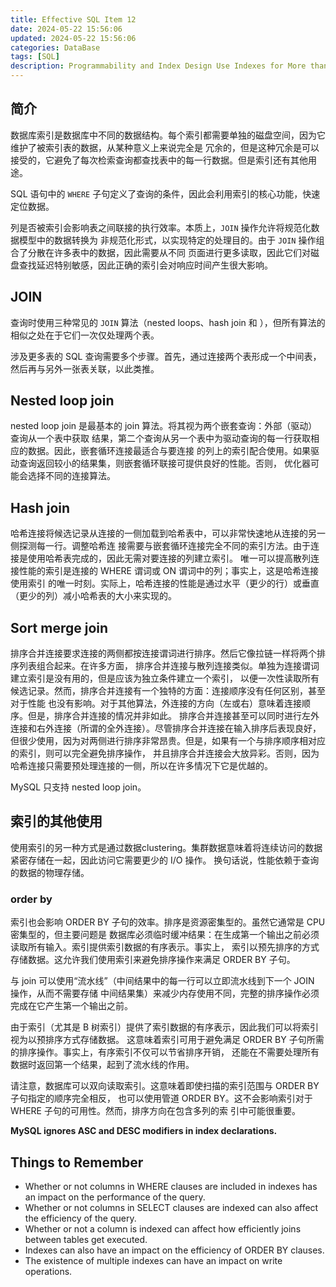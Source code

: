```yaml
---
title: Effective SQL Item 12
date: 2024-05-22 15:56:06
updated: 2024-05-22 15:56:06
categories: DataBase
tags: [SQL]
description: Programmability and Index Design Use Indexes for More than Just Filtering
---
```


## 简介
数据库索引是数据库中不同的数据结构。每个索引都需要单独的磁盘空间，因为它维护了被索引表的数据，从某种意义上来说完全是
冗余的，但是这种冗余是可以接受的，它避免了每次检索查询都查找表中的每一行数据。但是索引还有其他用途。

SQL 语句中的 `WHERE` 子句定义了查询的条件，因此会利用索引的核心功能，快速定位数据。

列是否被索引会影响表之间联接的执行效率。本质上，`JOIN` 操作允许将规范化数据模型中的数据转换为
非规范化形式，以实现特定的处理目的。由于 `JOIN` 操作组合了分散在许多表中的数据，因此需要从不同
页面进行更多读取，因此它们对磁盘查找延迟特别敏感，因此正确的索引会对响应时间产生很大影响。

## JOIN
查询时使用三种常见的 `JOIN` 算法（nested loops、hash join 和 ），但所有算法的相似之处在于它们一次仅处理两个表。

涉及更多表的 SQL 查询需要多个步骤。首先，通过连接两个表形成一个中间表，然后再与另外一张表关联，以此类推。

## Nested loop join
nested loop join 是最基本的 join 算法。将其视为两个嵌套查询：外部（驱动）查询从一个表中获取
结果，第二个查询从另一个表中为驱动查询的每一行获取相应的数据。因此，嵌套循环连接最适合与要连接
的列上的索引配合使用。如果驱动查询返回较小的结果集，则嵌套循环联接可提供良好的性能。否则，
优化器可能会选择不同的连接算法。

## Hash join
哈希连接将候选记录从连接的一侧加载到哈希表中，可以非常快速地从连接的另一侧探测每一行。调整哈希连
接需要与嵌套循环连接完全不同的索引方法。由于连接是使用哈希表完成的，因此无需对要连接的列建立索引。
唯一可以提高散列连接性能的索引是连接的 WHERE 谓词或 ON 谓词中的列；事实上，这是哈希连接使用索引
的唯一时刻。实际上，哈希连接的性能是通过水平（更少的行）或垂直（更少的列）减小哈希表的大小来实现的。

## Sort merge join
排序合并连接要求连接的两侧都按连接谓词进行排序。然后它像拉链一样将两个排序列表组合起来。在许多方面，
排序合并连接与散列连接类似。单独为连接谓词建立索引是没有用的，但是应该为独立条件建立一个索引，
以便一次性读取所有候选记录。然而，排序合并连接有一个独特的方面：连接顺序没有任何区别，甚至对于性能
也没有影响。对于其他算法，外连接的方向（左或右）意味着连接顺序。但是，排序合并连接的情况并非如此。
排序合并连接甚至可以同时进行左外连接和右外连接（所谓的全外连接）。尽管排序合并连接在输入排序后表现良好，
但很少使用，因为对两侧进行排序非常昂贵。但是，如果有一个与排序顺序相对应的索引，则可以完全避免排序操作，
并且排序合并连接会大放异彩。否则，因为哈希连接只需要预处理连接的一侧，所以在许多情况下它是优越的。

MySQL 只支持 nested loop join。

## 索引的其他使用
使用索引的另一种方式是通过数据clustering。集群数据意味着将连续访问的数据紧密存储在一起，因此访问它需要更少的 I/O 操作。
换句话说，性能依赖于查询的数据的物理存储。

### order by
索引也会影响 ORDER BY 子句的效率。排序是资源密集型的。虽然它通常是 CPU 密集型的，但主要问题是
数据库必须临时缓冲结果：在生成第一个输出之前必须读取所有输入。索引提供索引数据的有序表示。事实上，
索引以预先排序的方式存储数据。这允许我们使用索引来避免排序操作来满足 ORDER BY 子句。

与 join 可以使用“流水线”（中间结果中的每一行可以立即流水线到下一个 JOIN 操作，从而不需要存储
中间结果集）来减少内存使用不同，完整的排序操作必须完成在它产生第一个输出之前。

由于索引（尤其是 B 树索引）提供了索引数据的有序表示，因此我们可以将索引视为以预排序方式存储数据。
这意味着索引可用于避免满足 ORDER BY 子句所需的排序操作。事实上，有序索引不仅可以节省排序开销，
还能在不需要处理所有数据时返回第一个结果，起到了流水线的作用。

请注意，数据库可以双向读取索引。这意味着即使扫描的索引范围与 ORDER BY 子句指定的顺序完全相反，
也可以使用管道 ORDER BY。这不会影响索引对于 WHERE 子句的可用性。然而，排序方向在包含多列的索
引中可能很重要。

**MySQL ignores ASC and DESC modifiers in index declarations.**

## Things to Remember
- Whether or not columns in WHERE clauses are included in indexes has an impact on the performance of the query.
- Whether or not columns in SELECT clauses are indexed can also affect the efficiency of the query.
- Whether or not a column is indexed can affect how efficiently joins between tables get executed.
- Indexes can also have an impact on the efficiency of ORDER BY clauses.
- The existence of multiple indexes can have an impact on write operations.

